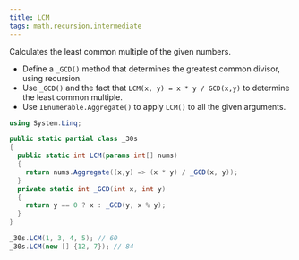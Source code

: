 ```yaml
---
title: LCM
tags: math,recursion,intermediate
---
```


Calculates the least common multiple of the given numbers.

- Define a `_GCD()` method that determines the greatest common divisor, using recursion.
- Use `_GCD()` and the fact that `LCM(x, y) = x * y / GCD(x,y)` to determine the least common multiple.
- Use `IEnumerable.Aggregate()` to apply `LCM()` to all the given arguments.

```csharp
using System.Linq;

public static partial class _30s 
{
  public static int LCM(params int[] nums)
  {
    return nums.Aggregate((x,y) => (x * y) / _GCD(x, y));
  }
  private static int _GCD(int x, int y)
  {
    return y == 0 ? x : _GCD(y, x % y);
  }
}
```

```csharp
_30s.LCM(1, 3, 4, 5); // 60
_30s.LCM(new [] {12, 7}); // 84
```
